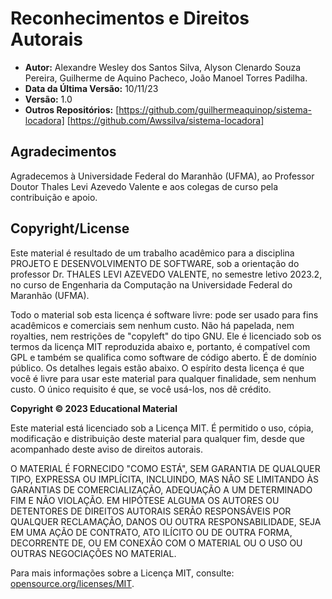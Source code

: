# Reconhecimentos e Direitos Autorais

- **Autor:** Alexandre Wesley dos Santos Silva, Alyson Clenardo Souza Pereira, Guilherme de Aquino Pacheco, João Manoel Torres Padilha.
- **Data da Última Versão:** 10/11/23
- **Versão:** 1.0
- **Outros Repositórios:** [https://github.com/guilhermeaquinop/sistema-locadora] [https://github.com/Awssilva/sistema-locadora]

## Agradecimentos

Agradecemos à Universidade Federal do Maranhão (UFMA), ao Professor Doutor Thales Levi Azevedo Valente e aos colegas de curso pela contribuição e apoio.

## Copyright/License

Este material é resultado de um trabalho acadêmico para a disciplina PROJETO E DESENVOLVIMENTO DE SOFTWARE, sob a orientação do professor Dr. THALES LEVI AZEVEDO VALENTE, no semestre letivo 2023.2, no curso de Engenharia da Computação na Universidade Federal do Maranhão (UFMA).

Todo o material sob esta licença é software livre: pode ser usado para fins acadêmicos e comerciais sem nenhum custo. Não há papelada, nem royalties, nem restrições de "copyleft" do tipo GNU. Ele é licenciado sob os termos da licença MIT reproduzida abaixo e, portanto, é compatível com GPL e também se qualifica como software de código aberto. É de domínio público. Os detalhes legais estão abaixo. O espírito desta licença é que você é livre para usar este material para qualquer finalidade, sem nenhum custo. O único requisito é que, se você usá-los, nos dê crédito.

**Copyright © 2023 Educational Material**

Este material está licenciado sob a Licença MIT. É permitido o uso, cópia, modificação e distribuição deste material para qualquer fim, desde que acompanhado deste aviso de direitos autorais.

O MATERIAL É FORNECIDO "COMO ESTÁ", SEM GARANTIA DE QUALQUER TIPO, EXPRESSA OU IMPLÍCITA, INCLUINDO, MAS NÃO SE LIMITANDO ÀS GARANTIAS DE COMERCIALIZAÇÃO, ADEQUAÇÃO A UM DETERMINADO FIM E NÃO VIOLAÇÃO. EM HIPÓTESE ALGUMA OS AUTORES OU DETENTORES DE DIREITOS AUTORAIS SERÃO RESPONSÁVEIS POR QUALQUER RECLAMAÇÃO, DANOS OU OUTRA RESPONSABILIDADE, SEJA EM UMA AÇÃO DE CONTRATO, ATO ILÍCITO OU DE OUTRA FORMA, DECORRENTE DE, OU EM CONEXÃO COM O MATERIAL OU O USO OU OUTRAS NEGOCIAÇÕES NO MATERIAL.

Para mais informações sobre a Licença MIT, consulte: [opensource.org/licenses/MIT](https://opensource.org/licenses/MIT).

